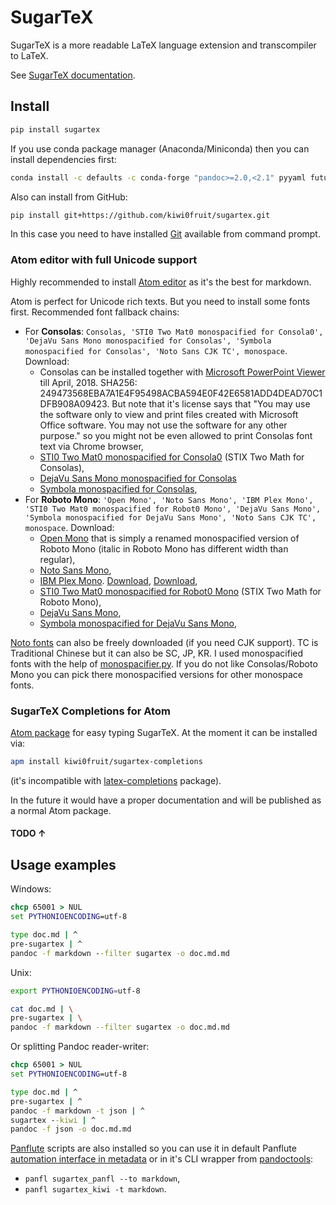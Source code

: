 # SugarTeX

SugarTeX is a more readable LaTeX language extension and transcompiler to LaTeX.

See [SugarTeX documentation](https://github.com/kiwi0fruit/sugartex/blob/master/sugartex.md).


## Install

```sh
pip install sugartex
```

If you use conda package manager (Anaconda/Miniconda) then you can install dependencies first:

```sh
conda install -c defaults -c conda-forge "pandoc>=2.0,<2.1" pyyaml future shutilwhich
```

Also can install from GitHub:

```sh
pip install git+https://github.com/kiwi0fruit/sugartex.git
```
In this case you need to have installed [Git](https://git-scm.com/downloads) available from command prompt.


### Atom editor with full Unicode support

Highly recommended to install [Atom editor](https://atom.io/) as it's the best for markdown.

Atom is perfect for Unicode rich texts. But you need to install some fonts first. Recommended font fallback chains:

* For **Consolas**: `Consolas, 'STI0 Two Mat0 monospacified for Consola0', 'DejaVu Sans Mono monospacified for Consolas', 'Symbola monospacified for Consolas', 'Noto Sans CJK TC', monospace`. Download:
    * Consolas can be installed together with [Microsoft PowerPoint Viewer](https://www.microsoft.com/en-us/download/details.aspx?id=13) till April, 2018. SHA256: 249473568EBA7A1E4F95498ACBA594E0F42E6581ADD4DEAD70C1DFB908A09423. But note that it's license says that "You may use the software only to view and print files created with Microsoft Office software. You may not use the software for any other purpose." so you might not be even allowed to print Consolas font text via Chrome browser,
    * [STI0 Two Mat0 monospacified for Consola0](https://github.com/kiwi0fruit/open-fonts/blob/master/Fonts/STI0TwoMat0_monospacified_for_Consola0.ttf?raw=true) (STIX Two Math for Consolas),
    * [DejaVu Sans Mono monospacified for Consolas](https://github.com/kiwi0fruit/open-fonts/blob/master/Fonts/DejaVuSansMono_monospacified_for_Consolas.ttf?raw=true)
    * [Symbola monospacified for Consolas](https://github.com/cpitclaudel/monospacifier/blob/master/fonts/Symbola_monospacified_for_Consolas.ttf?raw=true),
* For **Roboto Mono**: `'Open Mono', 'Noto Sans Mono', 'IBM Plex Mono', 'STI0 Two Mat0 monospacified for Robot0 Mono', 'DejaVu Sans Mono', 'Symbola monospacified for DejaVu Sans Mono', 'Noto Sans CJK TC', monospace`. Download:
    * [Open Mono](https://github.com/kiwi0fruit/open-fonts/blob/master/Fonts/OpenMono.7z?raw=true) that is simply a renamed monospacified version of Roboto Mono (italic in Roboto Mono has different width than regular),
    * [Noto Sans Mono](https://github.com/kiwi0fruit/open-fonts/blob/master/Fonts/NotoSansMono-hinted.7z?raw=true),
    * [IBM Plex Mono](https://fonts.google.com/specimen/IBM+Plex+Mono). [Download](https://fonts.google.com/specimen/IBM+Plex+Mono), [Download](https://github.com/google/fonts/tree/master/ofl/ibmplexmono),
    * [STI0 Two Mat0 monospacified for Robot0 Mono](https://github.com/kiwi0fruit/open-fonts/blob/master/Fonts/STI0TwoMat0_monospacified_for_Robot0Mono.ttf?raw=true) (STIX Two Math for Roboto Mono),
    * [DejaVu Sans Mono](https://dejavu-fonts.github.io/Download.html),
    * [Symbola monospacified for DejaVu Sans Mono](https://github.com/cpitclaudel/monospacifier/blob/master/fonts/Symbola_monospacified_for_DejaVuSansMono.ttf?raw=true),

[Noto fonts](https://www.google.com/get/noto/) can also be freely downloaded (if you need CJK support). TC is Traditional Chinese but it can also be SC, JP, KR. I used monospacified fonts with the help of [monospacifier.py](https://github.com/cpitclaudel/monospacifier). If you do not like Consolas/Roboto Mono you can pick there monospacified versions for other monospace fonts.


### SugarTeX Completions for Atom

[Atom package](https://github.com/kiwi0fruit/sugartex-completions) for easy typing SugarTeX. At the moment it can be installed via:

```sh
apm install kiwi0fruit/sugartex-completions
```
(it's incompatible with [latex-completions](https://atom.io/packages/latex-completions) package).

In the future it would have a proper documentation and will be published as a normal Atom package.

#### TODO ↑


## Usage examples

Windows:

```bat
chcp 65001 > NUL
set PYTHONIOENCODING=utf-8

type doc.md | ^
pre-sugartex | ^
pandoc -f markdown --filter sugartex -o doc.md.md
```

Unix:

```sh
export PYTHONIOENCODING=utf-8

cat doc.md | \
pre-sugartex | \
pandoc -f markdown --filter sugartex -o doc.md.md
```

Or splitting Pandoc reader-writer:

```bat
chcp 65001 > NUL
set PYTHONIOENCODING=utf-8

type doc.md | ^
pre-sugartex | ^
pandoc -f markdown -t json | ^
sugartex --kiwi | ^
pandoc -f json -o doc.md.md
```

[Panflute](https://github.com/sergiocorreia/panflute) scripts are also installed so you can use it in default Panflute [automation interface in metadata](http://scorreia.com/software/panflute/guide.html#running-filters-automatically) or in it's CLI wrapper from [pandoctools](https://github.com/kiwi0fruit/pandoctools):

* `panfl sugartex_panfl --to markdown`,
* `panfl sugartex_kiwi -t markdown`.
